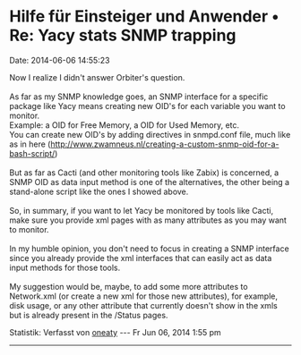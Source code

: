 Hilfe für Einsteiger und Anwender • Re: Yacy stats SNMP trapping
================================================================

Date: 2014-06-06 14:55:23

Now I realize I didn\'t answer Orbiter\'s question.\
\
As far as my SNMP knowledge goes, an SNMP interface for a specific
package like Yacy means creating new OID\'s for each variable you want
to monitor.\
Example: a OID for Free Memory, a OID for Used Memory, etc.\
You can create new OID\'s by adding directives in snmpd.conf file, much
like as in here
(<http://www.zwamneus.nl/creating-a-custom-snmp-oid-for-a-bash-script/>)\
\
But as far as Cacti (and other monitoring tools like Zabix) is
concerned, a SNMP OID as data input method is one of the alternatives,
the other being a stand-alone script like the ones I showed above.\
\
So, in summary, if you want to let Yacy be monitored by tools like
Cacti, make sure you provide xml pages with as many attributes as you
may want to monitor.\
\
In my humble opinion, you don\'t need to focus in creating a SNMP
interface since you already provide the xml interfaces that can easily
act as data input methods for those tools.\
\
My suggestion would be, maybe, to add some more attributes to
Network.xml (or create a new xml for those new attributes), for example,
disk usage, or any other attribute that currently doesn\'t show in the
xmls but is already present in the /Status pages.

Statistik: Verfasst von
[oneaty](http://forum.yacy-websuche.de/memberlist.php?mode=viewprofile&u=8876)
--- Fr Jun 06, 2014 1:55 pm

------------------------------------------------------------------------
